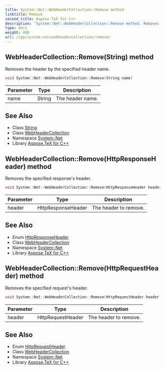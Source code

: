 ```yaml
---
title: System::Net::WebHeaderCollection::Remove method
linktitle: Remove
second_title: Aspose.TeX for C++
description: 'System::Net::WebHeaderCollection::Remove method. Removes the header by the specified header name in C++.'
type: docs
weight: 400
url: /cpp/system.net/webheadercollection/remove/
---
```

## WebHeaderCollection::Remove(String) method


Removes the header by the specified header name.

```cpp
void System::Net::WebHeaderCollection::Remove(String name)
```


| Parameter | Type | Description |
| --- | --- | --- |
| name | String | The header name. |

## See Also

* Class [String](../../../system/string/)
* Class [WebHeaderCollection](../)
* Namespace [System::Net](../../)
* Library [Aspose.TeX for C++](../../../)
## WebHeaderCollection::Remove(HttpResponseHeader) method


Removes the specified response's header.

```cpp
void System::Net::WebHeaderCollection::Remove(HttpResponseHeader header)
```


| Parameter | Type | Description |
| --- | --- | --- |
| header | HttpResponseHeader | The header to remove. |

## See Also

* Enum [HttpResponseHeader](../../httpresponseheader/)
* Class [WebHeaderCollection](../)
* Namespace [System::Net](../../)
* Library [Aspose.TeX for C++](../../../)
## WebHeaderCollection::Remove(HttpRequestHeader) method


Removes the specified request's header.

```cpp
void System::Net::WebHeaderCollection::Remove(HttpRequestHeader header)
```


| Parameter | Type | Description |
| --- | --- | --- |
| header | HttpRequestHeader | The header to remove. |

## See Also

* Enum [HttpRequestHeader](../../httprequestheader/)
* Class [WebHeaderCollection](../)
* Namespace [System::Net](../../)
* Library [Aspose.TeX for C++](../../../)
